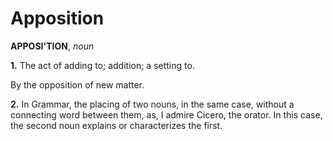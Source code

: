 # Apposition

**APPOSI'TION**, _noun_

**1.** The act of adding to; addition; a setting to.

By the opposition of new matter.

**2.** In Grammar, the placing of two nouns, in the same case, without a connecting word between them, as, I admire Cicero, the orator. In this case, the second noun explains or characterizes the first.